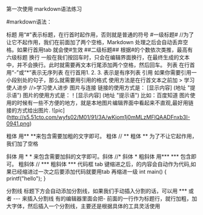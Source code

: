 第一次使用
markdown语法练习

#markdown语法：

标题
用“#"表示标题，在行首时起作用，否则就是普通的符号
#一级标题# //为了让它不起作用，我们在前面加了两个空格，Markdown 处理之后会自动丢弃空格。如果行首用tab 就会使#生效
##二级标题##
根据#的个数依次类推，最高有六级标题
换行
一般在我们按回车时，只会在编辑界面换行，在最终生成的文本中，并不会换行。此时就需要再文本行尾添加两个空格，然后回车。
列表
在行首用“-”或“*”表示无序列表
在行首用1. 2. 3. 表示是有序列表
引用
如果你需要引用一小段别处的句子，那么就需要用引用的格式
使用方法是在行首文本之前加 >
学习使人进步 //>学习使人进步
图片与连接
链接的使用方式是： [显示内容] (地址 "提示语")
图片的使用方式是：！[显示内容] (地址 "提示语")
比如：百度知道
图片使用的时候有一些不方便的地方，就是本地图片编辑界面中看起来不直观,最好用链接的方式给出图片.
![pic] (http://s5.51cto.com/wyfs02/M01/91/3A/wKiom1j0mMLzMFlQAADFnxb3I-0941.png)

粗体
用** **来包含需要加粗的文字即可。 粗体 // ** 粗体 ** 为了不让它起作用，我们加了空格

斜体
用 * * 来包含需要加斜的文字即可。斜体 //* 斜体 *
粗斜体 用*** *** 包含即可。 粗斜体 // *** 粗斜体 ***
代码框
tab 键缩进之后，的内容会自动作为代码,如果已经缩进过一次之后要添加代码就要用tab 再缩进一级
int main()
{
printf("hello");
}

分割线
标题下方会自动添加分割线，如果我们手动插入分割的话，可以用 *** 或者 --- 来插入分割线
有的编辑器里面会把- 前面的一行作为标题行，就行加粗，加大字体，然后插入一个分割线，主要还是根据具体的工具灵活使用
